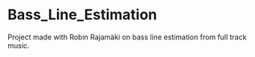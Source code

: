 Bass_Line_Estimation
====================

Project made with Robin Rajamäki on bass line estimation from full track music. 
